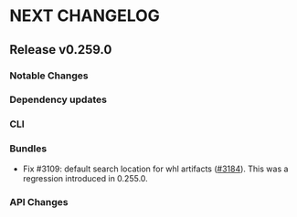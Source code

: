 # NEXT CHANGELOG

## Release v0.259.0

### Notable Changes

### Dependency updates

### CLI

### Bundles
* Fix #3109: default search location for whl artifacts ([#3184](https://github.com/databricks/cli/pull/3184)). This was a regression introduced in 0.255.0.

### API Changes
